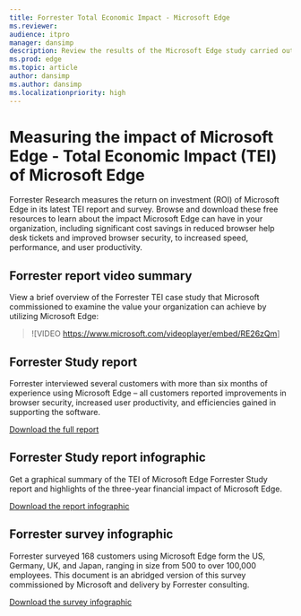 ```yaml
---
title: Forrester Total Economic Impact - Microsoft Edge
ms.reviewer: 
audience: itpro
manager: dansimp
description: Review the results of the Microsoft Edge study carried out by Forrester Research
ms.prod: edge
ms.topic: article
author: dansimp
ms.author: dansimp
ms.localizationpriority: high
---
```

# Measuring the impact of Microsoft Edge - Total Economic Impact (TEI) of Microsoft Edge

Forrester Research measures the return on investment (ROI) of Microsoft Edge in its latest TEI report and survey. Browse and download these free resources to learn about the impact Microsoft Edge can have in your organization, including significant cost savings in reduced browser help desk tickets and improved browser security, to increased speed, performance, and user productivity.

## Forrester report video summary
View a brief overview of the Forrester TEI case study that Microsoft commissioned to examine the value your organization can achieve by utilizing Microsoft Edge: 

> ![VIDEO <https://www.microsoft.com/videoplayer/embed/RE26zQm>]

## Forrester Study report

Forrester interviewed several customers with more than six months of experience using Microsoft Edge – all customers reported improvements in browser security, increased user productivity, and efficiencies gained in supporting the software.

[Download the full report](https://www.microsoft.com/download/details.aspx?id=55847)

## Forrester Study report infographic
Get a graphical summary of the TEI of Microsoft Edge Forrester Study report and highlights of the three-year financial impact of Microsoft Edge.

[Download the report infographic](https://www.microsoft.com/download/details.aspx?id=55956)

## Forrester survey infographic

Forrester surveyed 168 customers using Microsoft Edge form the US, Germany, UK, and Japan, ranging in size from 500 to over 100,000 employees. This document is an abridged version of this survey commissioned by Microsoft and delivery by Forrester consulting.

[Download the survey infographic](https://www.microsoft.com/download/details.aspx?id=53892)
